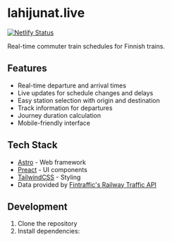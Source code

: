 # lahijunat.live
[![Netlify Status](https://api.netlify.com/api/v1/badges/4ed9ab1e-8726-4a3b-b1e4-6010e92f50b8/deploy-status)](https://app.netlify.com/sites/beautiful-sable-b9b106/deploys)

Real-time commuter train schedules for Finnish trains.

## Features

- Real-time departure and arrival times
- Live updates for schedule changes and delays
- Easy station selection with origin and destination
- Track information for departures
- Journey duration calculation
- Mobile-friendly interface

## Tech Stack

- [Astro](https://astro.build/) - Web framework
- [Preact](https://preactjs.com/) - UI components
- [TailwindCSS](https://tailwindcss.com/) - Styling
- Data provided by [Fintraffic's Railway Traffic API](https://www.digitraffic.fi/rautatieliikenne/)

## Development

1. Clone the repository
2. Install dependencies:
